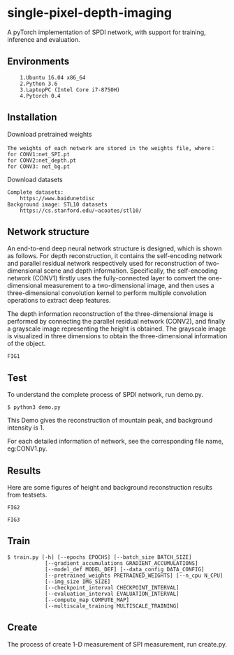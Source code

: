 # single-pixel-depth-imaging
A pyTorch implementation of SPDI network, with support for training, inference and evaluation.

## Environments

        1.Ubuntu 16.04 x86_64 
        2.Python 3.6 
        3.LaptopPC (Intel Core i7-8750H) 
        4.Pytorch 0.4 


## Installation
Download pretrained weights
    
    The weights of each network are stored in the weights file, where： 
    for CONV1:net_SPI.pt  
    for CONV2:net_depth.pt
    for CONV3: net_bg.pt 

Download datasets 
    
    Complete datasets: 
        https://www.baidunetdisc 
    Background image: STL10 datasets 
        https://cs.stanford.edu/~acoates/stl10/ 
  
## Network structure
An end-to-end deep neural network structure is designed, which is shown as follows. For depth reconstruction, it contains the self-encoding network and parallel residual network respectively used for reconstruction of two-dimensional scene and depth information. Specifically, the self-encoding network (CONV1) firstly uses the fully-connected layer to convert the one-dimensional measurement to a two-dimensional image, and then uses a three-dimensional convolution kernel to perform multiple convolution operations to extract deep features. <br>


The depth information reconstruction of the three-dimensional image is performed by connecting the parallel residual network (CONV2), and finally a grayscale image representing the height is obtained. The grayscale image is visualized in three dimensions to obtain the three-dimensional information of the object. <br>
    
    FIG1
  
## Test 
To understand the complete process of SPDI network, run demo.py. 
    
    $ python3 demo.py 
This Demo gives the reconstruction of mountain peak, and background intensity is 1. 

For each detailed information of network, see the corresponding file name, eg:CONV1.py.

## Results
Here are some figures of height and background reconstruction results from testsets.
    
    FIG2 
    
    FIG3

## Train
    $ train.py [-h] [--epochs EPOCHS] [--batch_size BATCH_SIZE]
                [--gradient_accumulations GRADIENT_ACCUMULATIONS]
                [--model_def MODEL_DEF] [--data_config DATA_CONFIG]
                [--pretrained_weights PRETRAINED_WEIGHTS] [--n_cpu N_CPU]
                [--img_size IMG_SIZE]
                [--checkpoint_interval CHECKPOINT_INTERVAL]
                [--evaluation_interval EVALUATION_INTERVAL]
                [--compute_map COMPUTE_MAP]
                [--multiscale_training MULTISCALE_TRAINING]

## Create
The process of create 1-D measurement of SPI measurement, run create.py.
